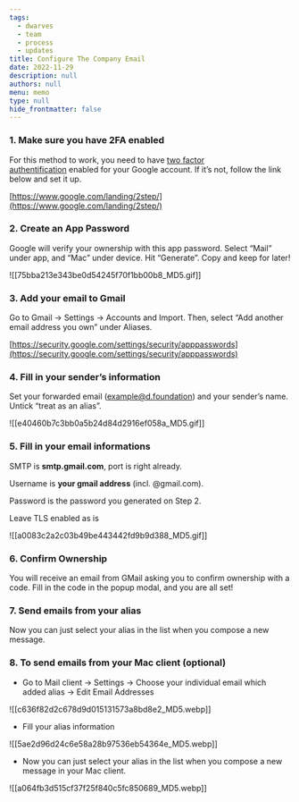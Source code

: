 ```yaml
---
tags: 
  - dwarves
  - team
  - process
  - updates
title: Configure The Company Email
date: 2022-11-29
description: null
authors: null
menu: memo
type: null
hide_frontmatter: false
---
```


### 1. **Make sure you have 2FA enabled**
For this method to work, you need to have [two factor authentification](https://www.google.com/landing/2step/) enabled for your Google account. If it’s not, follow the link below and set it up.

[https://www.google.com/landing/2step/](https://www.google.com/landing/2step/)

### 2. **Create an App Password**
Google will verify your ownership with this app password. Select “Mail” under app, and “Mac” under device. Hit “Generate”. Copy and keep for later!

![[75bba213e343be0d54245f70f1bb00b8_MD5.gif]]

### 3. **Add your email to Gmail**
Go to Gmail -> Settings -> Accounts and Import. Then, select “Add another email address you own” under Aliases.

[https://security.google.com/settings/security/apppasswords](https://security.google.com/settings/security/apppasswords)

### 4. **Fill in your sender’s information**
Set your forwarded email (example@d.foundation) and your sender’s name. Untick “treat as an alias”.

![[e40460b7c3bb0a5b24d84d2916ef058a_MD5.gif]]

### 5. **Fill in your email informations**
SMTP is **smtp.gmail.com**, port is right already. 

Username is **your gmail address** (incl. @gmail.com). 

Password is the password you generated on Step 2. 

Leave TLS enabled as is

![[a0083c2a2c03b49be443442fd9b9d388_MD5.gif]]

### 6. **Confirm Ownership**
You will receive an email from GMail asking you to confirm ownership with a code. Fill in the code in the popup modal, and you are all set!

### 7. **Send emails from your alias**
Now you can just select your alias in the list when you compose a new message.

### 8. **To send emails from your Mac client (optional)**
* Go to Mail client -> Settings -> Choose your individual email which added alias -> Edit Email Addresses

![[c636f82d2c678d9d015131573a8bd8e2_MD5.webp]]

* Fill your alias information

![[5ae2d96d24c6e58a28b97536eb54364e_MD5.webp]]

* Now you can just select your alias in the list when you compose a new message in your Mac client.

![[a064fb3d515cf37f25f840c5fc850689_MD5.webp]]

